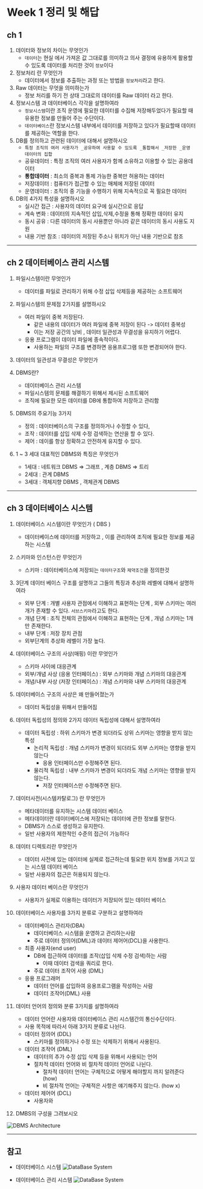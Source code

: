 # Week 1 정리 및 해답

## ch 1 

1. 데이터와 정보의 차이는 무엇인가
    - `데이터`는 현실 에서 가져온 값 그대로를 의미하고 의사 결정에 유용하게 활용할 수 있도록 데이터를 처리한 것이  ```정보```이다
1. 정보처리 란 무엇인가
    - 데이터에서 정보를 추출하는 과정 또는 방법을 `정보처리`라고 한다.
1. Raw 데이터는 무엇을 의미하는가
    - 정보 처리를 하기 전 상태 그대로의 데이터를 Raw 데이터 라고 한다.
1. 정보시스템 과 데이터베이스 각각을 설명하여라
    - `정보시스템`이란 조직 운영에 필요한 데이터를 수집해 저장해두었다가 필요할 때 유용한 정보를 만들어 주는 수단이다.
    - `데이터베이스`란 정보시스템 내부에서 데이터를 저장하고 있다가 필요할때 데이터를 제공하는 역할을 한다.
1. DB를 정의하고 관련된 데이터에 대해서 설명하시오
    - `특정 조직의 여러 사용자가 _공유하여 사용할 수 있도록 _통합해서 _저장한 _운영 데이터의 집합`
    - 공유데이터 : 특정 조직의 여러 사용자가 함께 소유하고 이용할 수 있는 공용데이터
    - <b>통합데이터</b> : 최소의 중복과 통제 가능한 중복만 허용하는 데이터
    - 저장데이터 : 컴퓨터가 접근할 수 있는 매체에 저장된 데이터
    - 운영데이터 : 조직의 중 기능을 수행하기 위해 지속적으로 꼭 필요한 데이터
1. DB의 4가지 특성을 설명하시오
    - 실시간 접근 : 사용자의 데이터 요구에 실시간으로 응답
    - 계속 변화 : 데이터의 지속적인 삽입,삭제,수정을 통해 정확한 데이터 유지
    - 동시 공유 : 다른 데이터의 동시 사용뿐만 아니라 같은 데이터의 동시 사용도 지원
    - 내용 기반 참조 : 데이터의 저장된 주소나 위치가 아닌 내용 기반으로 참조
*** 

## ch 2 데이터베이스 관리 시스템

1. 파일시스템이란 무엇인가
    - 데이터를 파일로 관리하기 위해 수정 삽입 삭제등을 제공하는 소프트웨어
1. 파일시스템의 문제점 2가지를 설명하시오
    - 여러 파일이 중복 저장된다.
        - 같은 내용의 데이터가 여러 파일에 중복 저장이 된다 -> 데이터 중복성
        - 이는 저장 공간의 낭비 , 데이터 일관성과 무결성을 유지하기 어렵다.
    - 응용 프로그램이 데이터 파일에 종속적이다.
        - 사용하는 파일의 구조를 변경하면 응용프로그램 또한 변경되어야 한다.
1. 데이터의 일관성과 무결성은 무엇인가
1. DBMS란?
    - 데이터베이스 관리 시스템 
    - 파일시스템의 문제를 해결하기 위해서 제시된 소프트웨어
    - 조직에 필요한 모든 데이터를 DB에 통합하여 저장하고 관리함 
1. DBMS의 주요기능 3가지
    - 정의 : 데이터베이스의 구조를 정의하거나 수정할 수 있다,
    - 조작 : 데이터를 삽입 삭제 수정 검색하는 연산을 할 수 있다.
    - 제어 : 데이를 항상 정확하고 안전하게 유지할 수 있다.

1. 1 ~ 3 세대 대표적인 DBMS와 특징은 무엇인가
    - 1세대 : 네트워크 DBMS => 그래프  , 계층 DBMS => 트리
    - 2세대 : 관계 DBMS
    - 3세대 : 객체지향 DBMS , 객체관계 DBMS
***

## ch 3 데이터베이스 시스템

1. 데이터베이스 시스템이란 무엇인가 ( DBS )
    - 데이터베이스에 데이터를 저장하고 , 이를 관리하여 조직에 필요한 정보를 제공하는 시스템
1. 스키마와 인스턴스란 무엇인가
    - 스키마 : 데이터베이스에 저장되는 `데이터구조`와 `제약조건`을 정의한것
1. 3단계 데이터 베이스 구조를 설명하고 그들의 특징과 추상화 레벨에 대해서 설명하여라
    - 외부 단계 : 개별 사용자 관점에서 이해하고 표현하는 단계 , 외부 스키마는 여러개가 존재할 수 있다. `서브스키마`라고도 한다.
    - 개념 단계 : 조직 전체의 관점에서 이해하고 표현하는 단계 , 개념 스키마는 1개만 존재한다. 
    - 내부 단계 : 저장 장치 관점 
    - 외부단계의 추상화 레벨이 가장 높다.
1. 데이터베이스 구조의 사상(매핑) 이란 무엇인가
    - 스키마 사이에 대응관계
    - 외부/개념 사상 (응용 인터페이스) : 외부 스키마와 개념 스키마의 대응관계
    - 개념/내부 사상 (저장 인터페이스) : 개념 스키마와 내부 스키마의 대응관계
1. 데이터베이스 구조의 사상은 왜 만들어졌는가
    - 데이터 독립성을 위해서 만들어짐
1. 데이터 독립성의 정의와 2가지 데이터 독립성에 대해서 설명하여라
    - 데이터 독립성 : 하위 스키마가 변경 되더라도 상위 스키마는 영향을 받지 않는 특성
        - 논리적 독립성 : 개념 스키마가 변경이 되더라도 외부 스키마는 영향을 받지 않는다
            - 응용 인터페이스만 수정해주면 된다.
        - 물리적 독립성 : 내부 스키마가 변경이 되더라도 개념 스키마는 영향을 받지 않는다.
            - 저장 인터페이스만 수정해주면 된다.
1. 데이터사전(시스템카탈로그) 란 무엇인가
    - 메타데이터를 유지하는 시스템 데이터 베이스
    - 메타데이터란 데이터베이스에 저장되는 데이터에 관한 정보를 말한다. 
    - DBMS가 스스로 생성하고 유지한다.
    - 일반 사용자의 제한적인 수준의 접근이 가능하다
1. 데이터 디렉토리란 무엇인가
    - 데이터 사전에 있는 데이터에 실제로 접근하는데 필요한 위치 정보를 가지고 있는 시스템 데이터 베이스
    - 일반 사용자의 접근은 허용되지 않는다.
1. 사용자 데이터 베이스란 무엇인가
    - 사용자가 실제로 이용하는 데이터가 저장되어 있는 데이터 베이스
1. 데이터베이스 사용자를 3가지 분류로 구분하고 설명하여라
    - 데이터베이스 관리자(DBA)
        - 데이터베이스 시스템을 운영하고 관리하는사람
        - 주로 데이터 정의어(DML)과 데이터 제어어(DCL)을 사용한다.
    - 최종 사용자(end user)
        - DB에 접근하여 데이터를 조작(삽입 삭제 수정 검색)하는 사람
            - 이때 데이터 검색을 쿼리로 한다.
        - 주로 데이터 조작어 사용 (DML)
    - 응용 프로그래머
        - 데이터 언어를 삽입하여 응용프로그램을 작성하는 사람
        - 데이터 조작어(DML) 사용
1. 데이터 언어의 정의와 분류 3가지를 설명하여라
    - 데이터 언어란 사용자와 데이터베이스 관리 시스템간의 통신수단이다.
    - 사용 목적에 따라서 아래 3가지 분류로 나뉜다.
    - 데이터 정의어 (DDL)
        - 스키마를 정의하거나 수정 또는 삭제하기 위해서 사용된다.
    - 데이터 조작어 (DML)
        - 데이터의 추가 수정 삽입 삭제 등을 위해서 사용되는 언어
        - 절차적 데이터 언어와 비 절차적 데이터 언어로 나뉜다.
            - 절차적 데이터 언어는 구체적으로 어떻게 해야할지 까지 알려준다 (how)
            - 비 절차적 언어는 구체적은 사항은 얘기해주지 않는다. (how x)
    - 데이터 제어어 (DCL)
        - 사용자와 
    
1. DMBS의 구성을 그려보시오

![DBMS Architecture](../imgs/w1_DBMS_Architecture.png)

*** 

## 참고

- 데이터베이스 시스템
![DataBase System](../imgs/w1_DBS.png)

- 데이터베이스 관리 시스템
![DataBase System](../imgs/w1_DBMS.png)


